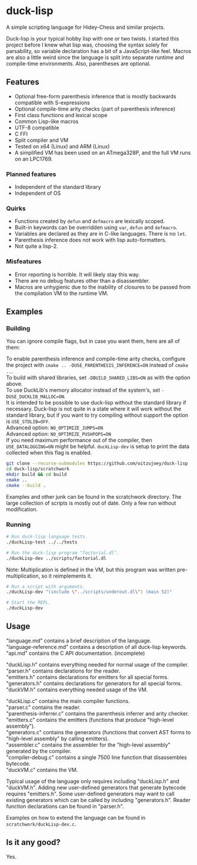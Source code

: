 # duck-lisp

A simple scripting language for Hidey-Chess and similar projects.

Duck-lisp is your typical hobby lisp with one or two twists. I started this project before I knew what lisp was, choosing the syntax solely for parsability, so variable declaration has a bit of a JavaScript-like feel. Macros are also a little weird since the language is split into separate runtime and compile-time environments. Also, parentheses are optional.

## Features

* Optional free-form parenthesis inference that is mostly backwards compatible with S-expressions
* Optional compile-time arity checks (part of parenthesis inference)
* First class functions and lexical scope
* Common Lisp-like macros
* UTF-8 compatible
* C FFI
* Split compiler and VM
* Tested on x64 (Linux) and ARM (Linux)
* A simplified VM has been used on an ATmega328P, and the full VM runs on an LPC1769.

### Planned features

* Independent of the standard library
* Independent of OS

### Quirks

* Functions created by `defun` and `defmacro` are lexically scoped.
* Built-in keywords can be overridden using `var`, `defun` and `defmacro`.
* Variables are declared as they are in C-like languages. There is no `let`.
* Parenthesis inference does not work with lisp auto-formatters.
* Not quite a lisp-2.

### Misfeatures

* Error reporting is horrible. It will likely stay this way.
* There are no debug features other than a disassembler.
* Macros are unhygienic due to the inability of closures to be passed from the compilation VM to the runtime VM.

## Examples

### Building

You can ignore compile flags, but in case you want them, here are all of them:

To enable parenthesis inference and compile-time arity checks, configure the project with `cmake .. -DUSE_PARENTHESIS_INFERENCE=ON` instead of `cmake ..`.  
To build with shared libraries, set `-DBUILD_SHARED_LIBS=ON` as with the option above.  
To use DuckLib's memory allocator instead of the system's, set `-DUSE_DUCKLIB_MALLOC=ON`.  
It is intended to be possible to use duck-lisp without the standard library if necessary. Duck-lisp is not quite in a state where it will work without the standard library, but if you want to try compiling without support the option is `USE_STDLIB=OFF`.  
Advanced option: `NO_OPTIMIZE_JUMPS=ON`  
Advanced option: `NO_OPTIMIZE_PUSHPOPS=ON`  
If you need maximum performance out of the compiler, then `USE_DATALOGGING=ON` might be helpful. `duckLisp-dev` is setup to print the data collected when this flag is enabled.

```bash
git clone --recurse-submodules https://github.com/oitzujoey/duck-lisp
cd duck-lisp/scratchwork
mkdir build && cd build
cmake ..
cmake --build .
```

Examples and other junk can be found in the scratchwork directory. The large collection of scripts is mostly out of date. Only a few run without modification.

### Running

```bash
# Run duck-lisp language tests.
./duckLisp-test ../../tests
```

```bash
# Run the duck-lisp program "factorial.dl".
./duckLisp-dev ../scripts/factorial.dl
```

Note: Multiplication is defined in the VM, but this program was written pre-multiplication, so it reimplements it.

```bash
# Run a script with arguments.
./duckLisp-dev "(include \"../scripts/underout.dl\") (main 52)"
```

```bash
# Start the REPL.
./duckLisp-dev
```


## Usage

"language.md" contains a brief description of the language.  
"language-reference.md" contains a description of all duck-lisp keywords.  
"api.md" contains the C API documentation. (incomplete)  

"duckLisp.h" contains everything needed for normal usage of the compiler.  
"parser.h" contains declarations for the reader.  
"emitters.h" contains declarations for emitters for all special forms.  
"generators.h" contains declarations for generators for all special forms.  
"duckVM.h" contains everything needed usage of the VM.  

"duckLisp.c" contains the main compiler functions.  
"parser.c" contains the reader.  
"parenthesis-inferrer.c" contains the parenthesis inferrer and arity checker.  
"emitters.c" contains the emitters (functions that produce "high-level assembly").  
"generators.c" contains the generators (functions that convert AST forms to "high-level assembly" by calling emitters).  
"assembler.c" contains the assembler for the "high-level assembly" generated by the compiler.  
"compiler-debug.c" contains a single 7500 line function that disassembles bytecode.  
"duckVM.c" contains the VM.  

Typical usage of the language only requires including "duckLisp.h" and "duckVM.h". Adding new user-defined generators that generate bytecode requires "emitters.h". Some user-defined generators may want to call existing generators which can be called by including "generators.h". Reader function declarations can be found in "parser.h".

Examples on how to extend the language can be found in `scratchwork/duckLisp-dev.c`.

## Is it any good?

Yes.

